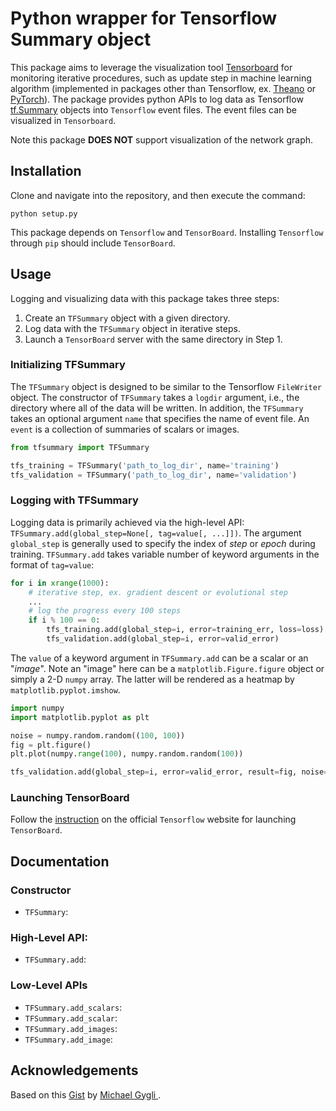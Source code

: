 # Python wrapper for Tensorflow Summary object

This package aims to leverage the visualization tool
[Tensorboard](https://www.tensorflow.org/programmers_guide/summaries_and_tensorboard)
for monitoring iterative procedures, such as update step in machine learning
algorithm (implemented in packages other than Tensorflow,
ex. [Theano](https://github.com/Theano/Theano)
or [PyTorch](https://pytorch.org/)).
The package provides python APIs to log data as Tensorflow
[tf.Summary](https://www.tensorflow.org/api_docs/python/tf/summary) objects into `Tensorflow` event files. The event files can be visualized in `Tensorboard`.

Note this package **DOES NOT** support visualization of the network graph.
## Installation

Clone and navigate into the repository, and then execute the command:

    python setup.py

This package depends on `Tensorflow` and `TensorBoard`. Installing `Tensorflow` through `pip` should include `TensorBoard`.

## Usage

Logging and visualizing data with this package takes three steps:

1. Create an `TFSummary` object with a given directory.
2. Log data with the `TFSummary` object in iterative steps.
3. Launch a `TensorBoard` server with the same directory in Step 1.

### Initializing TFSummary

The `TFSummary` object is designed to be similar to the Tensorflow `FileWriter` object. The constructor of `TFSummary` takes a `logdir` argument, i.e., the directory where all of the data will be written. In addition, the `TFSummary` takes an optional argument `name` that specifies the name of event file. An `event` is a collection of summaries of scalars or images.  

```python
from tfsummary import TFSummary

tfs_training = TFSummary('path_to_log_dir', name='training')
tfs_validation = TFSummary('path_to_log_dir', name='validation')
```

### Logging with TFSummary

Logging data is primarily achieved via the high-level API: `TFSummary.add(global_step=None[, tag=value[, ...]])`. The argument `global_step` is generally used to specify the index of *step* or *epoch* during training. `TFSummary.add` takes variable number of keyword arguments in the format of `tag=value`:

```python
for i in xrange(1000):
    # iterative step, ex. gradient descent or evolutional step
    ...
    # log the progress every 100 steps
    if i % 100 == 0:
        tfs_training.add(global_step=i, error=training_err, loss=loss)
        tfs_validation.add(global_step=i, error=valid_error)
```
The `value` of a keyword argument in `TFSummary.add` can be a scalar or an "*image*". Note an "image" here can be a `matplotlib.Figure.figure` object or simply a 2-D `numpy` array. The latter will be rendered as a heatmap by
`matplotlib.pyplot.imshow`.

```python
import numpy
import matplotlib.pyplot as plt

noise = numpy.random.random((100, 100))
fig = plt.figure()
plt.plot(numpy.range(100), numpy.random.random(100))

tfs_validation.add(global_step=i, error=valid_error, result=fig, noise=noise)
```

### Launching TensorBoard

Follow the [instruction](https://www.tensorflow.org/programmers_guide/summaries_and_tensorboard#launching_tensorboard) on the official `Tensorflow` website for launching `TensorBoard`.

## Documentation

### Constructor

* `TFSummary`:

### High-Level API:

* `TFSummary.add`:

### Low-Level APIs

* `TFSummary.add_scalars`:
* `TFSummary.add_scalar`:
* `TFSummary.add_images`:
* `TFSummary.add_image`:

## Acknowledgements

Based on this [Gist](https://gist.github.com/gyglim/1f8dfb1b5c82627ae3efcfbbadb9f514) by [Michael Gygli
](https://github.com/gyglim).
